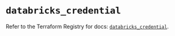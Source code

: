 # `databricks_credential`

Refer to the Terraform Registry for docs: [`databricks_credential`](https://registry.terraform.io/providers/databricks/databricks/1.85.0/docs/resources/credential).
